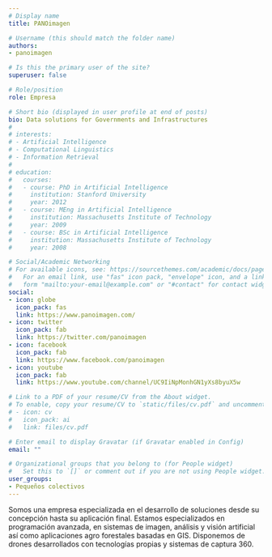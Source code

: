 ```yaml
---
# Display name
title: PANOimagen

# Username (this should match the folder name)
authors:
- panoimagen

# Is this the primary user of the site?
superuser: false

# Role/position
role: Empresa

# Short bio (displayed in user profile at end of posts)
bio: Data solutions for Governments and Infrastructures
#
# interests:
# - Artificial Intelligence
# - Computational Linguistics
# - Information Retrieval
#
# education:
#   courses:
#   - course: PhD in Artificial Intelligence
#     institution: Stanford University
#     year: 2012
#   - course: MEng in Artificial Intelligence
#     institution: Massachusetts Institute of Technology
#     year: 2009
#   - course: BSc in Artificial Intelligence
#     institution: Massachusetts Institute of Technology
#     year: 2008

# Social/Academic Networking
# For available icons, see: https://sourcethemes.com/academic/docs/page-builder/#icons
#   For an email link, use "fas" icon pack, "envelope" icon, and a link in the
#   form "mailto:your-email@example.com" or "#contact" for contact widget.
social:
- icon: globe
  icon_pack: fas
  link: https://www.panoimagen.com/
- icon: twitter
  icon_pack: fab
  link: https://twitter.com/panoimagen
- icon: facebook
  icon_pack: fab
  link: https://www.facebook.com/panoimagen
- icon: youtube
  icon_pack: fab
  link: https://www.youtube.com/channel/UC9IiNpMonhGN1yXs8byuX5w

# Link to a PDF of your resume/CV from the About widget.
# To enable, copy your resume/CV to `static/files/cv.pdf` and uncomment the lines below.
# - icon: cv
#   icon_pack: ai
#   link: files/cv.pdf

# Enter email to display Gravatar (if Gravatar enabled in Config)
email: ""

# Organizational groups that you belong to (for People widget)
#   Set this to `[]` or comment out if you are not using People widget.
user_groups:
- Pequeños colectivos
---
```


<!-- corta y pega de su web -->

Somos una empresa especializada en el desarrollo de soluciones desde su concepción hasta su aplicación final. Estamos especializados en programación avanzada, en sistemas de imagen, análisis y visión artificial así como aplicaciones agro forestales basadas en GIS. Disponemos de drones desarrollados con tecnologías propias y sistemas de captura 360.



